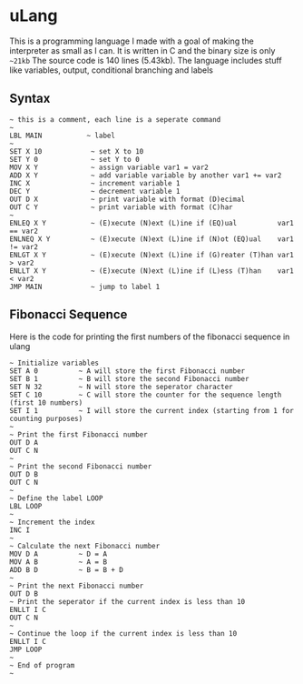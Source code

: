 # uLang
This is a programming language I made with a goal of making the interpreter as small as I can.
It is written in C and the binary size is only `~21kb` The source code is 140 lines (5.43kb).
The language includes stuff like variables, output, conditional branching and labels

## Syntax
```
~ this is a comment, each line is a seperate command
~
LBL MAIN           ~ label
~
SET X 10            ~ set X to 10
SET Y 0             ~ set Y to 0
MOV X Y             ~ assign variable var1 = var2
ADD X Y             ~ add variable variable by another var1 += var2
INC X               ~ increment variable 1
DEC Y               ~ decrement variable 1
OUT D X             ~ print variable with format (D)ecimal
OUT C Y             ~ print variable with format (C)har
~
ENLEQ X Y           ~ (E)xecute (N)ext (L)ine if (EQ)ual          var1 == var2
ENLNEQ X Y          ~ (E)xecute (N)ext (L)ine if (N)ot (EQ)ual    var1 != var2 
ENLGT X Y           ~ (E)xecute (N)ext (L)ine if (G)reater (T)han var1 > var2
ENLLT X Y           ~ (E)xecute (N)ext (L)ine if (L)ess (T)han    var1 < var2
JMP MAIN            ~ jump to label 1
```

## Fibonacci Sequence
Here is the code for printing the first numbers of the fibonacci sequence in ulang
```
~ Initialize variables
SET A 0          ~ A will store the first Fibonacci number
SET B 1          ~ B will store the second Fibonacci number
SET N 32         ~ N will store the seperator character
SET C 10         ~ C will store the counter for the sequence length (first 10 numbers)
SET I 1          ~ I will store the current index (starting from 1 for counting purposes)
~
~ Print the first Fibonacci number
OUT D A
OUT C N
~
~ Print the second Fibonacci number
OUT D B
OUT C N
~
~ Define the label LOOP
LBL LOOP
~
~ Increment the index
INC I
~
~ Calculate the next Fibonacci number
MOV D A          ~ D = A
MOV A B          ~ A = B
ADD B D          ~ B = B + D
~
~ Print the next Fibonacci number
OUT D B
~ Print the seperator if the current index is less than 10
ENLLT I C
OUT C N
~
~ Continue the loop if the current index is less than 10
ENLLT I C
JMP LOOP
~
~ End of program
~
```